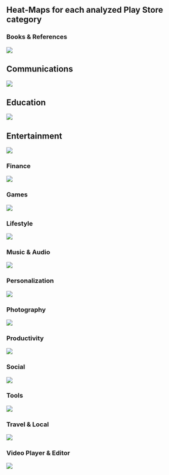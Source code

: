 ## Heat-Maps for each analyzed Play Store category

### Books & References
![](/https://github.com/sealuzh/user-satisfaction/tree/master/figures/categories/books.png)

## Communications
![](/https://github.com/sealuzh/user-satisfaction/tree/master/figures/categories/communication.png)

## Education
![](/https://github.com/sealuzh/user-satisfaction/tree/master/figures/categories/education.png)

## Entertainment
![](/https://github.com/sealuzh/user-satisfaction/tree/master/figures/categories/entertainment.png)

### Finance
![](/https://github.com/sealuzh/user-satisfaction/tree/master/figures/categories/finance.png)

### Games
![](/https://github.com/sealuzh/user-satisfaction/tree/master/figures/categories/games.png)

### Lifestyle
![](/https://github.com/sealuzh/user-satisfaction/tree/master/figures/categories/lifestyle.png)

### Music & Audio
![](/https://github.com/sealuzh/user-satisfaction/tree/master/figures/categories/music.png)

### Personalization
![](/https://github.com/sealuzh/user-satisfaction/tree/master/figures/categories/personalization.png)

### Photography
![](/https://github.com/sealuzh/user-satisfaction/tree/master/figures/categories/photography.png)

### Productivity
![](/https://github.com/sealuzh/user-satisfaction/tree/master/figures/categories/productivity.png)

### Social
![](/https://github.com/sealuzh/user-satisfaction/tree/master/figures/categories/social.png)

### Tools
![](/https://github.com/sealuzh/user-satisfaction/tree/master/figures/categories/tools.png)

### Travel & Local
![](/https://github.com/sealuzh/user-satisfaction/tree/master/figures/categories/travel.png)

### Video Player & Editor
![](/https://github.com/sealuzh/user-satisfaction/tree/master/figures/categories/video.png)







